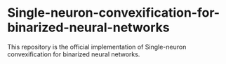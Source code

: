 # Single-neuron-convexification-for-binarized-neural-networks
This repository is the official implementation of Single-neuron convexification for binarized neural networks. 
